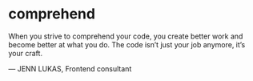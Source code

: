 # comprehend
When you strive to comprehend your code, you create better work and become better at what you do. The code isn’t just
your job anymore, it’s your craft.

— JENN LUKAS, Frontend consultant
>>>>
